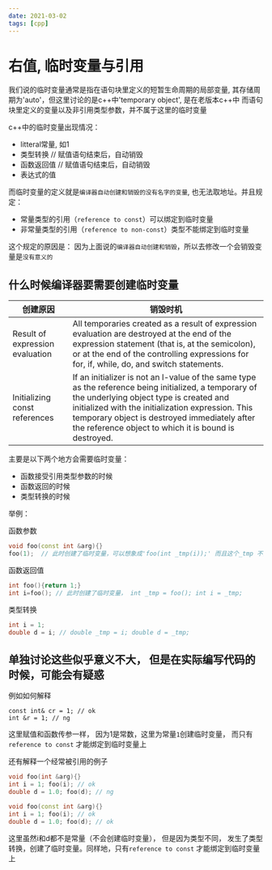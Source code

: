 ```yaml
---
date: 2021-03-02
tags: [cpp]
---
```


# 右值, 临时变量与引用

我们说的临时变量通常是指在语句块里定义的短暂生命周期的局部变量, 其存储周期为'auto'，但这里讨论的是c++中'temporary object', 是在老版本c++中
而语句块里定义的变量以及非引用类型参数，并不属于这里的临时变量  

c++中的临时变量出现情况：
* litteral常量, 如1
* 类型转换   // 赋值语句结束后，自动销毁
* 函数返回值 // 赋值语句结束后，自动销毁
* 表达式的值 

而临时变量的定义就是`编译器自动创建和销毁的没有名字的变量`, 也无法取地址。并且规定：  
- 常量类型的引用（`reference to const`）可以绑定到临时变量
- 非常量类型的引用（`reference to non-const`）类型不能绑定到临时变量

这个规定的原因是： 因为上面说的`编译器自动创建和销毁`，所以去修改一个会销毁变量是`没有意义的`

## 什么时候编译器要需要创建临时变量

| 创建原因| 销毁时机|
| --- | --- |
|Result of expression evaluation |	All temporaries created as a result of expression evaluation are destroyed at the end of the expression statement (that is, at the semicolon), or at the end of the controlling expressions for for, if, while, do, and switch statements. |
| Initializing const references  |	If an initializer is not an l-value of the same type as the reference being initialized, a temporary of the underlying object type is created and initialized with the initialization expression. This temporary object is destroyed immediately after the reference object to which it is bound is destroyed. |

主要是以下两个地方会需要临时变量：
* 函数接受引用类型参数的时候
* 函数返回的时候
* 类型转换的时候

举例：

函数参数
```c++
void foo(const int &arg){}
foo(1);  // 此时创建了临时变量，可以想象成'foo(int _tmp(i));' 而且这个_tmp 不能被修改
```

函数返回值
```c++
int foo(){return 1;}
int i=foo(); // 此时创建了临时变量， int _tmp = foo(); int i = _tmp;
```

类型转换
```c++
int i = 1;
double d = i; // double _tmp = i; double d = _tmp;
```

## 单独讨论这些似乎意义不大， 但是在实际编写代码的时候，可能会有疑惑

例如如何解释
```
const int& cr = 1; // ok
int &r = 1; // ng
```
这里赋值和函数传参一样， 因为1是常数，这里为常量`1`创建临时变量， 而只有`reference to const` 才能绑定到临时变量上

还有解释一个经常被引用的例子
```c++
void foo(int &arg){}
int i = 1; foo(i); // ok
double d = 1.0; foo(d); // ng
```

```c++
void foo(const int &arg){}
int i = 1; foo(i); // ok
double d = 1.0; foo(d); // ok
```
这里虽然i和d都不是常量（不会创建临时变量）， 但是因为类型不同， 发生了类型转换，创建了临时变量。同样地，只有`reference to const` 才能绑定到临时变量上
